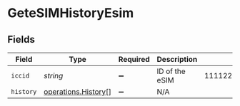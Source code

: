 # GeteSIMHistoryEsim


## Fields

| Field                                                      | Type                                                       | Required                                                   | Description                                                | Example                                                    |
| ---------------------------------------------------------- | ---------------------------------------------------------- | ---------------------------------------------------------- | ---------------------------------------------------------- | ---------------------------------------------------------- |
| `iccid`                                                    | *string*                                                   | :heavy_minus_sign:                                         | ID of the eSIM                                             | 1111222233334444555                                        |
| `history`                                                  | [operations.History](../../models/operations/history.md)[] | :heavy_minus_sign:                                         | N/A                                                        |                                                            |